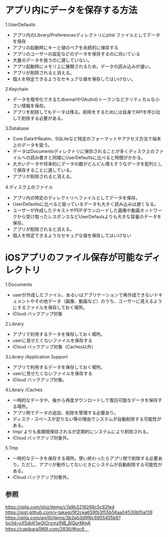 # アプリ内にデータを保存する方法
1.UserDefaults
 * アプリ内のLibrary/Preferencesディレクトリにplist ファイルとしてデータを保存
 * アプリの起動時にキーと値のペアを永続的に保存する
 * アプリのユーザーの設定などのデータを保存するのに向いている
 * 大量のデータを扱うのに適していない。
 * アプリ起動時にメモリ上に展開されるため，データの読み込みが速い。
 * アプリが削除されると消える。
 * 個人を特定できるようなセキュアな値を保存してはいけない。

2.Keychain
 * データを暗号化できるためemailやOAuthのトークンなどクリティカルな小さい情報を保存。
 * アプリを削除してもデータは残る。削除をするためには自身でAPIを呼び出して削除する必要がある。

3.Database
 * Core DataやRealm、SQLiteなど特定のフォーマットやアクセス方法で端末上のデータを扱う。
 * データはDocumentsディレクトリに保存されることが多くディスク上のファイルへの読み書きと同様にUserDefaultsに比べると時間がかかる。
 * 大きいデータや将来的にデータの数がどんどん増えそうなデータを配列として保存することに適している。
 * アプリが削除されると消える。

4.ディスク上のファイル
 * アプリ内の特定のディレクトリへファイルとしてデータを保存。
 * UserDefaultsに比べると扱っているデータも大きく読み込みは遅くなる。
 * ユーザーが作成したテキストやPDFダウンロードした画像や動画ネットワークから受け取ったレスポンスなどUserDefaulsよりも大きな容量のデータを保存。
 * アプリが削除されると消える。
 * 個人を特定できるようなセキュアな値を保存してはいけない








# iOSアプリのファイル保存が可能なディレクトリ
1.Documents
 * userが作成したファイル、あるいはアプリケーションで再作成できないドキュメントやその他データ（画像、動画など）のうち、ユーザーに見えるようにするファイルを保存しておく場所。
 * iCloud バックアップ対象

2.Library
 * アプリで利用するデータを保存しておく場所。
 * userに見せたくないファイルを保存する
 * iCloud バックアップ対象（Caches以外）

3.Library /Application Support
 * アプリで利用するデータを保存しておく場所。
 * userに見せたくないファイルを保存する
 * iCloud バックアップ対象。

4.Library /Caches
 * 一時的なデータや、後から再度ダウンロードして復旧可能なデータを保存する場所。
 * アプリ側でデータの追加、削除を管理する必要あり。
 * ディスク・スペースが足りない等の理由でシステムが自動削除する可能性がある。
 * tmp/ よりも長期間保存されるが定期的にシステムにより削除される。
 * iCloud バックアップ対象外。

5.Tmp
 * 一時的なデータを保存する場所。使い終わったらアプリ側で削除する必要あり。ただし、アプリが動作してないときにシステムが自動削除する可能性がある。
 * iCloud バックアップ対象外。


## 参照
https://qiita.com/shiz/items/c7a9b3218269c5c92fed  
https://gist.github.com/y-takagi/9f2cea659fb3f55b56aa04530bf0af39  
https://qiita.com/am10/items/3b2eb3d9f6c6955455b6?loclid=xX5doK1w0tOrzmzINB_8IQorMmA  
https://capibara1969.com/2836/#toc6　  
